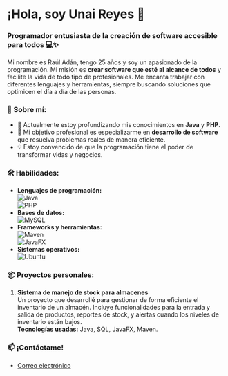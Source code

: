 # ¡Hola, soy Unai Reyes 👋

### Programador entusiasta de la creación de software accesible para todos 💻✨

Mi nombre es Raúl Adán, tengo 25 años y soy un apasionado de la programación. Mi misión es **crear software que esté al alcance de todos** y facilite la vida de todo tipo de profesionales. Me encanta trabajar con diferentes lenguajes y herramientas, siempre buscando soluciones que optimicen el día a día de las personas.

### 🚀 Sobre mí:
- 🌱 Actualmente estoy profundizando mis conocimientos en **Java** y **PHP**.
- 🎯 Mi objetivo profesional es especializarme en **desarrollo de software** que resuelva problemas reales de manera eficiente.
- 💡 Estoy convencido de que la programación tiene el poder de transformar vidas y negocios.

### 🛠️ Habilidades:
- **Lenguajes de programación:**  
  ![Java](https://img.shields.io/badge/Java-ED8B00?style=for-the-badge&logo=java&logoColor=white)  
  ![PHP](https://img.shields.io/badge/PHP-777BB4?style=for-the-badge&logo=php&logoColor=white)
- **Bases de datos:**  
  ![MySQL](https://img.shields.io/badge/MySQL-4479A1?style=for-the-badge&logo=mysql&logoColor=white)
- **Frameworks y herramientas:**  
  ![Maven](https://img.shields.io/badge/Apache%20Maven-C71A36?style=for-the-badge&logo=apache-maven&logoColor=white)  
  ![JavaFX](https://img.shields.io/badge/JavaFX-4B8BBE?style=for-the-badge&logoColor=white)
- **Sistemas operativos:**  
  ![Ubuntu](https://img.shields.io/badge/Ubuntu-E95420?style=for-the-badge&logo=ubuntu&logoColor=white)

### 📦 Proyectos personales:

1. **Sistema de manejo de stock para almacenes**  
   Un proyecto que desarrollé para gestionar de forma eficiente el inventario de un almacén. Incluye funcionalidades para la entrada y salida de productos, reportes de stock, y alertas cuando los niveles de inventario están bajos.  
   **Tecnologías usadas:** Java, SQL, JavaFX, Maven.

### 📫 ¡Contáctame!
- [Correo electrónico](unaireyesconde@gmail.com)
